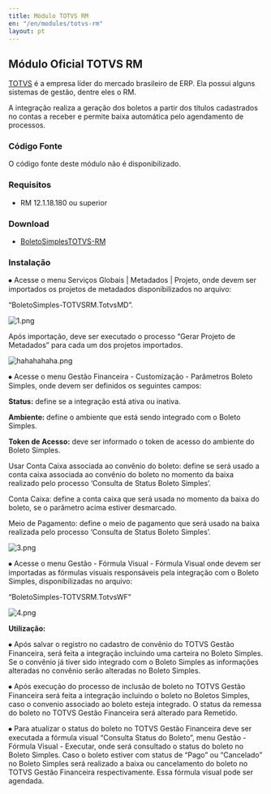 ```yaml
---
title: Módulo TOTVS RM
en: "/en/modules/totvs-rm"
layout: pt
---
```


## Módulo Oficial TOTVS RM

[TOTVS](https://www.totvs.com) é a empresa líder do mercado brasileiro de ERP. Ela possui alguns sistemas de gestão, dentre eles o RM.

A integração realiza a geração dos boletos a partir dos títulos cadastrados no contas a receber e permite baixa automática pelo agendamento de processos.

### Código Fonte

O código fonte deste módulo não é disponibilizado.

### Requisitos

* RM 12.1.18.180 ou superior

### Download

* [BoletoSimplesTOTVS-RM](/uploads/BoletoSimples-TOTVSRM.zip)

### Instalação

⦁   Acesse o menu Serviços Globais | Metadados | Projeto, onde devem ser importados os projetos de metadados disponibilizados no arquivo:

“BoletoSimples-TOTVSRM.TotvsMD”.

![1.png](/uploads/1.png)

Após importação, deve ser executado o processo “Gerar Projeto de Metadados” para cada um dos projetos importados.

![hahahahaha.png](/uploads/hahahahaha.png)

⦁   Acesse o menu Gestão Financeira - Customização - Parâmetros Boleto Simples, onde devem ser definidos os seguintes campos:

**Status:**  define se a integração está ativa ou inativa.

**Ambiente:** define o ambiente que está sendo integrado com o Boleto Simples.

**Token de Acesso:** deve ser informado o token de acesso do ambiente do Boleto Simples.

Usar Conta Caixa associada ao convênio do boleto: define se será usado a conta caixa associada ao convênio do boleto no momento da baixa realizado pelo processo ‘Consulta de Status Boleto Simples’.

Conta Caixa: define a conta caixa que será usada no momento da baixa do boleto, se o parâmetro acima estiver desmarcado.

Meio de Pagamento: define o meio de pagamento que será usado na baixa realizada pelo processo ‘Consulta de Status Boleto Simples’.

![3.png](/uploads/3.png)

⦁   Acesse o menu Gestão - Fórmula Visual - Fórmula Visual onde devem ser importadas as fórmulas visuais responsáveis pela integração com o Boleto Simples, disponibilizadas no arquivo:

“BoletoSimples-TOTVSRM.TotvsWF”

![4.png](/uploads/4.png)

**Utilização:**

⦁   Após salvar o registro no cadastro de convênio do TOTVS Gestão Financeira, será feita a integração incluindo uma carteira no Boleto Simples. Se o convênio já tiver sido integrado com o Boleto Simples as informações alteradas no convênio serão alteradas no Boleto Simples.

⦁   Após execução do processo de inclusão de boleto no TOTVS Gestão Financeira será feita a integração incluindo o boleto no Boletos Simples, caso o convenio associado ao boleto esteja integrado. O status da remessa do boleto no TOTVS Gestão Financeira será alterado para Remetido.

⦁   Para atualizar o status do boleto no TOTVS Gestão Financeira deve ser executada a fórmula visual “Consulta Status do Boleto”, menu Gestão - Fórmula Visual - Executar, onde será consultado o status do boleto no Boleto Simples. Caso o boleto estiver com status de “Pago” ou “Cancelado” no Boleto Simples será realizado a baixa ou cancelamento do boleto no TOTVS Gestão Financeira respectivamente. Essa fórmula visual pode ser agendada.